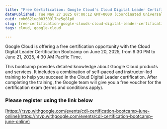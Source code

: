 ```yaml
---
title: "Free Certification: Google Cloud's Cloud Digital Leader Certification Bootcamp - June 2025"
datePublished: Tue May 27 2025 07:00:12 GMT+0000 (Coordinated Universal Time)
cuid: cmb662lug003309l7hz5g8lp0
slug: free-certification-google-clouds-cloud-digital-leader-certification-bootcamp-june-2025
tags: cloud, google-cloud

---
```


Google Cloud is offering a free certification opportunity with the Cloud Digital Leader Certification Bootcamp on June 20, 2025, from 9:30 PM to June 21, 2025, 4:30 AM Pacific Time.

This bootcamp provides detailed knowledge about Google Cloud products and services. It includes a combination of self-paced and instructor-led training to help you succeed in the Cloud Digital Leader certification. After completing the training, the Google team will give you a free voucher for the certification exam (terms and conditions apply).

### Please register using the link below

[https://rsvp.withgoogle.com/events/cdl-certification-bootcamp-june-online](https://rsvp.withgoogle.com/events/cdl-certification-bootcamp-june-online)